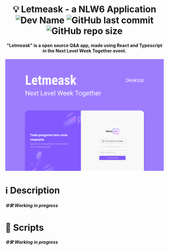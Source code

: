 <h1 align="center"> 
	💡 Letmeask - a NLW6 Application<br>
    <img alt="Dev Name" src="https://img.shields.io/badge/Developer-Vinicius%20Buchara-blueviolet">
    <img alt="GitHub last commit" src="https://img.shields.io/github/last-commit/vbuchara/letmeask-nlwproject?color=blueviolet&label=Last%20Commit">
    <img alt="GitHub repo size" src="https://img.shields.io/github/repo-size/vbuchara/letmeask-nlwproject?color=blueviolet&label=Repository%20Size">
</h1>

<h4 align="center">
  "Letmeask" is a open source Q&A app, made using React and Typescript in the Next Level Week Together event. 
</h4>

<div align="center">
	<img alt="Letmeask image" src="src/assets/images/letmeask.png">
</div>

# ℹ️ Description 
<h5>
	⚙️🛠️ Working in progress
</h5>

# 📜 Scripts
<h5>
	⚙️🛠️ Working in progress
</h5>
